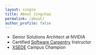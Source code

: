 ```yaml
---
layout: single
title: About Jingchao
permalink: /about/
author_profile: false
---
```


- Senior Solutions Architect at NVIDIA
- Certified [Software Carpentry](http://software-carpentry.org/) Instructor
- [XSEDE](https://www.xsede.org/) Campus Champion
